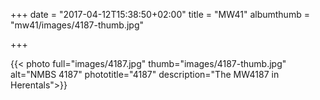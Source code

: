 +++
date = "2017-04-12T15:38:50+02:00"
title = "MW41"
albumthumb = "mw41/images/4187-thumb.jpg"

+++

{{< photo full="images/4187.jpg" thumb="images/4187-thumb.jpg" alt="NMBS 4187" phototitle="4187" description="The MW4187 in Herentals">}}